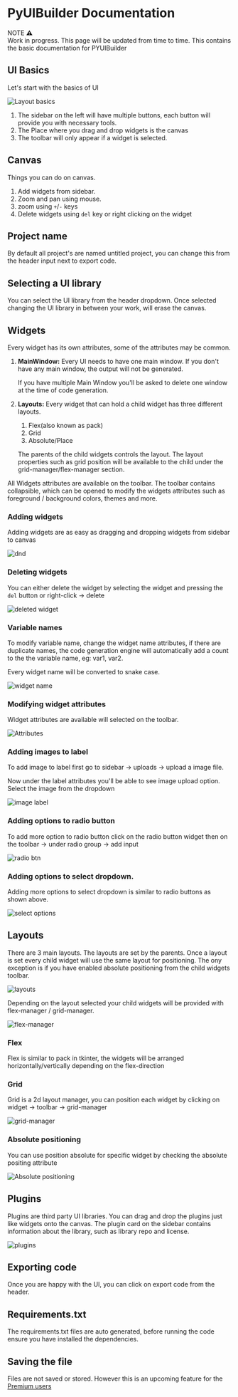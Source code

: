 # PyUIBuilder Documentation

<div class="alert alert-note">
  <div class="alert-title">NOTE ⚠️</div>
  Work in progress. This page will be updated from time to time. This contains the basic documentation for PYUIBuilder
</div>

## UI Basics
Let's start with the basics of UI

![Layout basics](./assets/basics.jpg)

1. The sidebar on the left will have multiple buttons, each button will provide you with necessary tools.
2. The Place where you drag and drop widgets is the canvas
3. The toolbar will only appear if a widget is selected.



## Canvas

Things you can do on canvas.

1. Add widgets from sidebar.
2. Zoom and pan using mouse.
3. zoom using `+`/`-` keys
4. Delete widgets using `del` key or right clicking on the widget

## Project name
By default all project's are named untitled project, you can change this from the header input next to export code.

## Selecting a UI library
You can select the UI library from the header dropdown. Once selected changing the UI library in between your work, will erase the canvas.

## Widgets

Every widget has its own attributes, some of the attributes may be common.

1. **MainWindow:** Every UI needs to have one main window. If you don't have any main window, the output will not be generated. 
   
   If you have multiple Main Window you'll be asked to delete one window at the time of code generation.

2. **Layouts:** Every widget that can hold a child widget has three different layouts.

   1. Flex(also known as pack)
   2. Grid
   3. Absolute/Place
   
   The parents of the child widgets controls the layout. The layout properties such as grid position will be available to the child under the grid-manager/flex-manager section.


All Widgets attributes are available on the toolbar. 
The toolbar contains collapsible, which can be opened to modify the widgets attributes such 
as foreground / background colors, themes and more.


### Adding widgets

Adding widgets are as easy as dragging and dropping widgets from sidebar to canvas

![dnd](./assets/drag-and-drop.gif)

### Deleting widgets

You can either delete the widget by selecting the widget and pressing the `del` button
or right-click -> delete

![deleted widget](./assets/delete.gif)

### Variable names

To modify variable name, change the widget name attributes, if there are duplicate names, 
the code generation engine will automatically add a count to the the variable name, eg: var1, var2. 

Every widget name will be converted
to snake case.

![widget name](./assets/widgetname.png)

### Modifying widget attributes

Widget attributes are available will selected on the toolbar.

![Attributes](./assets/attribute%20change.gif)

### Adding images to label

To add image to label first go to sidebar -> uploads -> upload a image file.

Now under the label attributes you'll be able to see image upload option. Select the image from the dropdown

![image label](./assets/label-image.png)

### Adding options to radio button

To add more option to radio button click on the radio button widget then on the toolbar ->
under radio group -> add input

![radio btn](./assets/radio-btn.png)

### Adding options to select dropdown.

Adding more options to select dropdown is similar to radio buttons as shown above. 

![select options](./assets/drop-down.png)


## Layouts

There are 3 main layouts. The layouts are set by the parents. Once a layout is set 
every child widget will use the same layout for positioning. The ony exception is if 
you have enabled absolute positioning from the child widgets toolbar.

![layouts](./assets/layouts.png)

Depending on the layout selected your child widgets will be provided with 
flex-manager / grid-manager.

![flex-manager](./assets/flex-manager.png)

### Flex
Flex is similar to pack in tkinter, the widgets will be arranged horizontally/vertically
depending on the flex-direction

### Grid
Grid is a 2d layout manager, you can position each widget by clicking on widget -> toolbar -> grid-manager

![grid-manager](./assets/grid-manager.png)


### Absolute positioning
You can use position absolute for specific widget by checking the absolute positing attribute

![Absolute positioning](./assets/absolute-position.png)


## Plugins

Plugins are third party UI libraries. You can drag and drop the plugins just like widgets onto the canvas. The plugin card on the sidebar contains information about the library, such as library repo and license.

![plugins](./assets/plugins.png)


## Exporting code
Once you are happy with the UI, you can click on export code from the header.

## Requirements.txt
The requirements.txt files are auto generated, before running the code ensure you have installed the dependencies.

## Saving the file

Files are not saved or stored. However this is an upcoming feature for the [Premium users](https://github.com/PaulleDemon/PyUIBuilder?tab=readme-ov-file#license---fund-the-development)